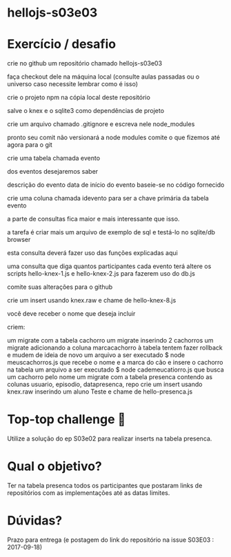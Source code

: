 # hellojs-s03e03

# Exercício / desafio

crie no github um repositório chamado hellojs-s03e03

faça checkout dele na máquina local (consulte aulas passadas ou o universo caso necessite lembrar como é isso)

crie o projeto npm na cópia local deste repositório

salve o knex e o sqlite3 como dependências de projeto

crie um arquivo chamado .gitignore e escreva nele node_modules

pronto seu comit não versionará a node modules
comite o que fizemos até agora para o git

crie uma tabela chamada evento

dos eventos desejaremos saber

descrição do evento
data de início do evento
baseie-se no código fornecido

crie uma coluna chamada idevento para ser a chave primária da tabela evento

a parte de consultas fica maior e mais interessante que isso.

a tarefa é criar mais um arquivo de exemplo de sql e testá-lo no sqlite/db browser

esta consulta deverá fazer uso das funções explicadas aqui

uma consulta que diga quantos participantes cada evento terá
altere os scripts hello-knex-1.js e hello-knex-2.js para fazerem uso do db.js

comite suas alterações para o github

crie um insert usando knex.raw e chame de hello-knex-8.js

você deve receber o nome que deseja incluir

criem:

um migrate com a tabela cachorro
um migrate inserindo 2 cachorros
um migrate adicionando a coluna marcacachorro à tabela
tentem fazer rollback e mudem de ideia de novo
um arquivo a ser executado $ node meuscachorros.js que recebe o nome e a marca do cão e insere o cachorro na tabela
um arquivo a ser executado $ node cademeucatiorro.js que busca um cachorro pelo nome
um migrate com a tabela presenca contendo as colunas usuario, episodio, datapresenca, repo
crie um insert usando knex.raw inserindo um aluno Teste e chame de hello-presenca.js

# Top-top challenge 👾

Utilize a solução do ep S03e02 para realizar inserts na tabela presenca.

# Qual o objetivo?

Ter na tabela presenca todos os participantes que postaram links de repositórios com as implementações até as datas limites.

# Dúvidas?

Prazo para entrega (e postagem do link do repositório na issue S03E03 : 2017-09-18)
